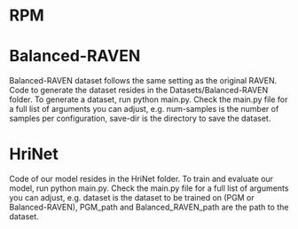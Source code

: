 # RPM
# Balanced-RAVEN
Balanced-RAVEN dataset follows the same setting as the
original RAVEN. Code to generate the dataset resides in the
Datasets/Balanced-RAVEN folder. To generate
a dataset, run python main.py. Check the main.py
file for a full list of arguments you can adjust, e.g.
num-samples is the number of samples per configuration,
save-dir is the directory to save the dataset.
# HriNet
Code of our model resides in the HriNet folder.
To train and evaluate our model, run
python main.py. Check the main.py file for a
full list of arguments you can adjust, e.g. dataset is
the dataset to be trained on (PGM or Balanced-RAVEN),
PGM_path and Balanced_RAVEN_path are the path
to the dataset.
